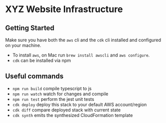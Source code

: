 # XYZ Website Infrastructure

## Getting Started

Make sure you have both the `aws` cli and the `cdk` cli installed and configured on your machine.

-   To install `aws`, on Mac run `brew install awscli` and `aws configure`.
-   `cdk` can be installed via npm

## Useful commands

-   `npm run build` compile typescript to js
-   `npm run watch` watch for changes and compile
-   `npm run test` perform the jest unit tests
-   `cdk deploy` deploy this stack to your default AWS account/region
-   `cdk diff` compare deployed stack with current state
-   `cdk synth` emits the synthesized CloudFormation template
